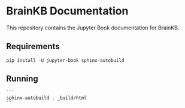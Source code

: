 # BrainKB Documentation

This repository contains the Jupyter Book documentation for BrainKB.

## Requirements

```
pip install -U jupyter-book sphinx-autobuild

```

## Running

	```
	sphinx-autobuild . _build/html
	```